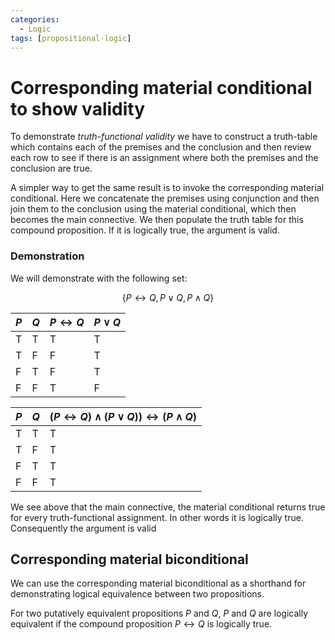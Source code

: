 ```yaml
---
categories:
  - Logic
tags: [propositional-logic]
---
```


# Corresponding material conditional to show validity

To demonstrate _truth-functional validity_ we have to construct a truth-table which contains each of the premises and the conclusion and then review each row to see if there is an assignment where both the premises and the conclusion are true.

A simpler way to get the same result is to invoke the corresponding material conditional. Here we concatenate the premises using conjunction and then join them to the conclusion using the material conditional, which then becomes the main connective. We then populate the truth table for this compound proposition. If it is logically true, the argument is valid.

### Demonstration

We will demonstrate with the following set:

$$ \{ P \leftrightarrow Q, P \lor Q, P \land Q \} $$

| $P$ | $Q$ | $P \leftrightarrow Q$ | $P \lor Q$ |
| --- | --- | --------------------- | ---------- |
| T   | T   | T                     | T          |
| T   | F   | F                     | T          |
| F   | T   | F                     | T          |
| F   | F   | T                     | F          |

| $P$ | $Q$ | $(P \leftrightarrow Q) \land (P \lor Q)) \leftrightarrow (P \land Q)$ |
| --- | --- | --------------------------------------------------------------------- |
| T   | T   | T                                                                     |
| T   | F   | T                                                                     |
| F   | T   | T                                                                     |
| F   | F   | T                                                                     |

We see above that the main connective, the material conditional returns true for every truth-functional assignment. In other words it is logically true. Consequently the argument is valid

## Corresponding material biconditional

We can use the corresponding material biconditional as a shorthand for demonstrating logical equivalence between two propositions.

For two putatively equivalent propositions $P$ and $Q$, $P$ and $Q$ are logically equivalent if the compound proposition $P \leftrightarrow Q$ is logically true.
